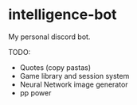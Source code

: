 # intelligence-bot
My personal discord bot.

TODO:
 - Quotes (copy pastas)
 - Game library and session system
 - Neural Network image generator
 - pp power


